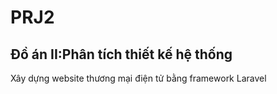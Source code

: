 # PRJ2
Đồ án II:Phân tích thiết kế hệ thống
--
Xây dựng website thương mại điện tử bằng framework Laravel
